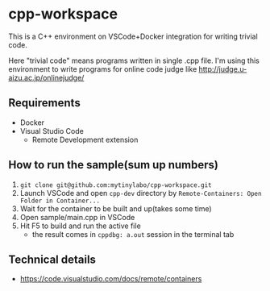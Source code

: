 # cpp-workspace
This is a C++ environment on VSCode+Docker integration for writing trivial code.

Here "trivial code" means programs written in single .cpp file. I'm using this environment to write programs for online code judge like http://judge.u-aizu.ac.jp/onlinejudge/

## Requirements

- Docker
- Visual Studio Code
  - Remote Development extension

## How to run the sample(sum up numbers)

1. `git clone git@github.com:mytinylabo/cpp-workspace.git`
2. Launch VSCode and open `cpp-dev` directory by `Remote-Containers: Open Folder in Container...`
3. Wait for the container to be built and up(takes some time)
4. Open sample/main.cpp in VSCode
5. Hit F5 to build and run the active file
   - the result comes in `cppdbg: a.out` session in the terminal tab

## Technical details

- https://code.visualstudio.com/docs/remote/containers
